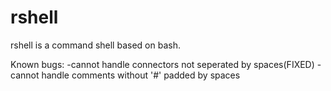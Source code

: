 # rshell

rshell is a command shell based on bash.

Known bugs:
-cannot handle connectors not seperated by spaces(FIXED)
-cannot handle comments without '#' padded by spaces

